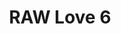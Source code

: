 ---
background: flower-bg.jpg
categories: project
home: true
layout: detail
permalink: "/rawlove/#rawlove6"
text: white
thumb: flower-bg.jpg
title: 'RAW Love 6'
type: Project
---